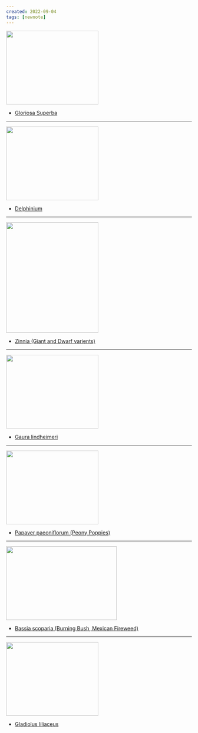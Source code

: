 ```yaml
---
created: 2022-09-04
tags: [newnote]
---
```


<img src="https://worldoffloweringplants.com/wp-content/uploads/2017/12/Gloriosa-superba-Rothschildiana-Glory-Lily2.jpg" width="250" height="200"><br>
- [Gloriosa Superba](https://plants.ces.ncsu.edu/plants/gloriosa-superba/) 

---
<img src="https://www.bhg.com/thmb/YdTi6Wqnu0CzY6ZerLhgq0L4Oy0=/900x0/filters:no_upscale():max_bytes(150000):strip_icc():gifv():format(webp)/static.onecms.io__wp-content__uploads__sites__37__2020__03__delphinium-blue-bird-garden-c1d30344-2d86882edabd482394dc8097ac42f176.jpg" width="250" height="200"><br>
- [Delphinium](https://www.bhg.com/gardening/plant-dictionary/perennial/delphinium/)

---
<img src="https://www.burpee.com/media/catalog/product/1/6/16d5406e4e5917268ae11115f1b42f98fcf72b26326adbc3372e4e8d13ebd9f3.jpeg?optimize=medium&bg-color=255,255,255&fit=bounds&height=1320&width=1000&canvas=1000:1320" width="250" height="300"><br>
- [Zinnia (Giant and Dwarf varients)](https://www.burpee.com/flowers/zinnias/zinnia-giant-flowered-mixed-colors-prod000432.html)

---
<img src="https://www.nativeson.com/sites/default/files/product_images/gaurawhirlbutterflies.jpg" width="250" height="200"><br>
- [Gaura lindheimeri](https://www.gardenia.net/plant/gaura-lindheimeri-whirling-butterflies-beeblossom) 

---
<img src="https://i.pinimg.com/736x/75/75/9f/75759f4b2fb9858fcfc8d0a4f763b84f.jpg" width="250" height="200"><br>
- [Papaver paeoniflorum (Peony Poppies)](https://www.onestoppoppyshoppe.com/papaver-paeoniflorum) 

---
<img src="https://i.ebayimg.com/images/i/321405104387-0-1/s-l1000.jpg" width="300" height="200"><br>
- [Bassia scoparia (Burning Bush, Mexican Fireweed)](https://plants.ces.ncsu.edu/plants/bassia-scoparia/) 

---
<img src="http://www.pacificbulbsociety.org/pbswiki/files/Gladiolus/Gladiolus_liliaceus_msi.jpg" width="250" height="200"><br>
- [Gladiolus liliaceus](https://davesgarden.com/guides/pf/go/158347/) 